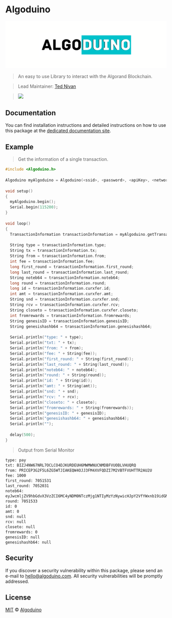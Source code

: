 # Algoduino

<p align="center">
    <img src="https://github.com/algoduino/assets/blob/master/Algoduino-banner.png" />
</p>

> An easy to use Library to interact with the Algorand Blockchain.

> Lead Maintainer: [Ted Nivan](https://github.com/TedNIVAN)

> <img src="https://www.ardu-badge.com/badge/Algoduino.svg" />
## Documentation

You can find installation instructions and detailed instructions on how to use this package at the [dedicated documentation site](https://algoduino.github.io/documentation/class_algoduino.html).

## Example

> Get the information of a single transaction.

```cpp
#include <Algoduino.h>

Algoduino myAlgoduino = Algoduino(<ssid>, <password>, <apiKey>, <network>, <fingerprint>);

void setup()
{
  myAlgoduino.begin();
  Serial.begin(115200);
}

void loop()
{
  TransactionInformation transactionInformation = myAlgoduino.getTransactionInformation(<txid>);

  String type = transactionInformation.type;
  String tx = transactionInformation.tx;
  String from = transactionInformation.from;
  int fee = transactionInformation.fee;
  long first_round = transactionInformation.first_round;
  long last_round = transactionInformation.last_round;
  String noteb64 = transactionInformation.noteb64;
  long round = transactionInformation.round;
  long id = transactionInformation.curxfer.id;
  int amt = transactionInformation.curxfer.amt;
  String snd = transactionInformation.curxfer.snd;
  String rcv = transactionInformation.curxfer.rcv;
  String closeto = transactionInformation.curxfer.closeto;
  int fromrewards = transactionInformation.fromrewards;
  String genesisID = transactionInformation.genesisID;
  String genesishashb64 = transactionInformation.genesishashb64;

  Serial.println("type: " + type);
  Serial.println("txt: " + tx);
  Serial.println("from: " + from);
  Serial.println("fee: " + String(fee));
  Serial.println("first_round: " + String(first_round));
  Serial.println("last_round: " + String(last_round));
  Serial.println("noteb64: " + noteb64);
  Serial.println("round: " + String(round));
  Serial.println("id: " + String(id));
  Serial.println("amt: " + String(amt));
  Serial.println("snd: " + snd);
  Serial.println("rcv: " + rcv);
  Serial.println("closeto: " + closeto);
  Serial.println("fromrewards: " + String(fromrewards));
  Serial.println("genesisID: " + genesisID);
  Serial.println("genesishashb64: " + genesishashb64);
  Serial.println("");

  delay(500);
}
```

> Output from Serial Monitor

```
type: pay
txt: BIZJ4NW67NRL7OCLCO4DJKURDEUH6MWMWNUCNMDBFVUOBLVHUQRQ
from: PRICEP3G2F5L6ZG5WTJIAKEQW4OJJ3FM4XVFQDZI7M2VBTFVUHTTR2AU2U
fee: 1000
first_round: 7051531
last_round: 7052031
noteb64: eyJwcmljZV9hbGdvX3VzZCI6MC4yNDM0NTczMjg1NTIyMzYzNywicHJpY2VfYWxnb19idGMiOjAuMDAwMDI1Mzc4MTM1NTAzNzEyNDQ4LCJsYXN0X3RyYWRlX2F0IjoiMjAyMC0wNi0wM1QyMTo0ODo0NC4yM1oiLCJ0aW1lc3RhbXAiOiIyMDIwLTA2LTAzVDIxOjQ4OjU4LjIzMFoifQ==
round: 7051533
id: 0
amt: 0
snd: null
rcv: null
closeto: null
fromrewards: 0
genesisID: null
genesishashb64: null
```
## Security

If you discover a security vulnerability within this package, please send an e-mail to hello@algoduino.com. All security vulnerabilities will be promptly addressed.

## License

[MIT](LICENSE) © [Algoduino](https://algoduino.com/)
